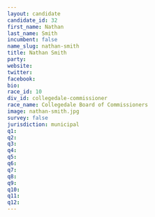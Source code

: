 ```yaml
---
layout: candidate
candidate_id: 32
first_name: Nathan
last_name: Smith
incumbent: false
name_slug: nathan-smith
title: Nathan Smith
party: 
website: 
twitter: 
facebook: 
bio: 
race_id: 10
div_id: collegedale-commissioner
race_name: Collegedale Board of Commissioners
image: nathan-smith.jpg
survey: false
jurisdiction: municipal
q1: 
q2: 
q3: 
q4: 
q5: 
q6: 
q7: 
q8: 
q9: 
q10: 
q11: 
q12: 
---
```

